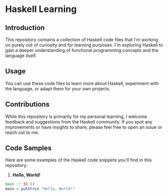 # Haskell Learning

## Introduction

This repository contains a collection of Haskell code files that I'm working on purely out of curiosity and for learning purposes. I'm exploring Haskell to gain a deeper understanding of functional programming concepts and the language itself.

## Usage
You can use these code files to learn more about Haskell, experiment with the language, or adapt them for your own projects.

## Contributions

While this repository is primarily for my personal learning, I welcome feedback and suggestions from the Haskell community. If you spot any improvements or have insights to share, please feel free to open an issue or reach out to me.

## Code Samples

Here are some examples of the Haskell code snippets you'll find in this repository:

1. **Hello, World!**

```haskell
main :: IO ()
main = putStrLn "Hello, World!"

